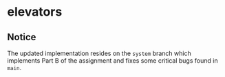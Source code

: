 # elevators

## Notice
The updated implementation resides on the `system` branch which implements Part B of the assignment and fixes some critical bugs found in `main`.
